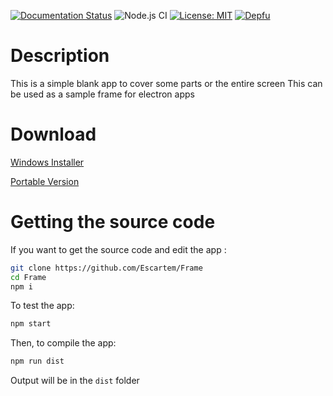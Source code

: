 [![Documentation Status](https://readthedocs.org/projects/frame/badge/?version=latest&style=for-the-badge)](https://frame.readthedocs.io/en/latest/?badge=latest)
![Node.js CI](https://github.com/Escartem/Frame/workflows/Node.js%20CI/badge.svg)
[![License: MIT](https://img.shields.io/badge/License-MIT-yellow.svg?style=for-the-badge)](https://opensource.org/licenses/MIT)
[![Depfu](https://badges.depfu.com/badges/2f7bc177245209f9d9d339c06bdd4bde/overview.svg)](https://depfu.com/github/Escartem/Frame?project_id=20794)

# Description
 This is a simple blank app to cover some parts or the entire screen
 This can be used as a sample frame for electron apps

# Download
 [Windows Installer](https://github.com/Escartem/Frame/releases/latest)
 
 [Portable Version](https://github.com/Escartem/Frame/releases/latest)

# Getting the source code
 If you want to get the source code and edit the app :

 ```bash
 git clone https://github.com/Escartem/Frame
 cd Frame
 npm i
 ```

 To test the app:

 ```bash
 npm start
 ```

 Then, to compile the app:

 ```bash
 npm run dist
 ```

 Output will be in the `dist` folder
